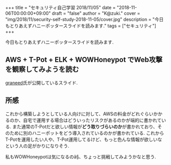 +++
title = "セキュリティ自己学習 2018/11/05"
date = "2018-11-06T00:00:00+09:00"
draft = "false"
author = "K@zuki."
cover = "img/2018/11/security-self-study-2018-11-05/cover.jpg"
description = "今日もとりあえずハニーポッタースライドを読みます."
tags = ["セキュリティ"]
+++

今日もとりあえずハニーポッタースライドを読みます.

## AWS + T-Pot + ELK + WOWHoneypot でWeb攻撃を観察してみようを読む
[graneed](https://twitter.com/graneed111)氏が公開しているスライド.

<script async class="speakerdeck-embed" data-id="e28910e6c7b44ff88872d781630188dc" data-ratio="1.33333333333333" src="//speakerdeck.com/assets/embed.js"></script>

## 所感
これから構築しようとしている人向けに対して、AWSの料金がどれぐらいかかるのか、自宅で運用する場合はどういったリスクがあるのかが端的に書かれている.
また通常のT-Potだと欲しい情報が**どう取りづらいのか**が書かれており、そのために別のハニーポットをどう導入されているのかが書かれている.
これからT-Potを運用したい人や、T-Pot運用してるけど、もっと色んな情報が欲しいなという人の足がかりになりそう.

私もWOWHoneypotは気になるのã<M-C-A>§、ちょっと挑戦してみようかなと思う.
